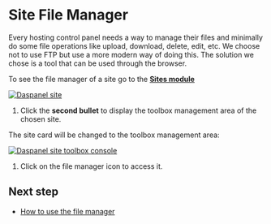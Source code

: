 # Site File Manager

Every hosting control panel needs a way to manage their files and minimally do some 
file operations like upload, download, delete, edit, etc. We choose not to use FTP but use a 
more modern way of doing this. The solution we chose is a tool that can be used 
through the browser.

To see the file manager of a site go to the <b><a href="http://admin.daspanel.site/sites/" target="_blank">Sites module</a></b>

[![Daspanel site](/img/site-control.png)](/img/site-control.png)

1. Click the **second bullet** to display the toolbox management area of the chosen site.

The site card will be changed to the toolbox management area:

[![Daspanel site toolbox console](/img/site-toolbox-filemanager.png)](/img/site-toolbox-filemanager.png)

1. Click on the file manager icon to access it.

## Next step

* [How to use the file manager](/help/services/filemanager/#login)


